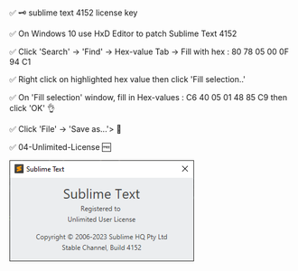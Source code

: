 
✅ 🗝 sublime text 4152 license key

✅ On Windows 10 use HxD Editor to patch Sublime Text 4152

✅ Click 'Search' -> 'Find' -> Hex-value Tab -> Fill with hex : 80 78 05 00 0F 94 C1

✅ Right click on highlighted hex value then click 'Fill selection..'

✅ On 'Fill selection' window, fill in Hex-values : C6 40 05 01 48 85 C9 then click 'OK' 👌

✅ Click 'File' -> 'Save as...'> 📂

✅ 04-Unlimited-License 🆓


![alt text](https://github.com/ChathurangaBW/sublime-text-4152-license-key/blob/main/269644178-dc6b73f7-626b-481e-bbfe-1612fb1735e0.png)
